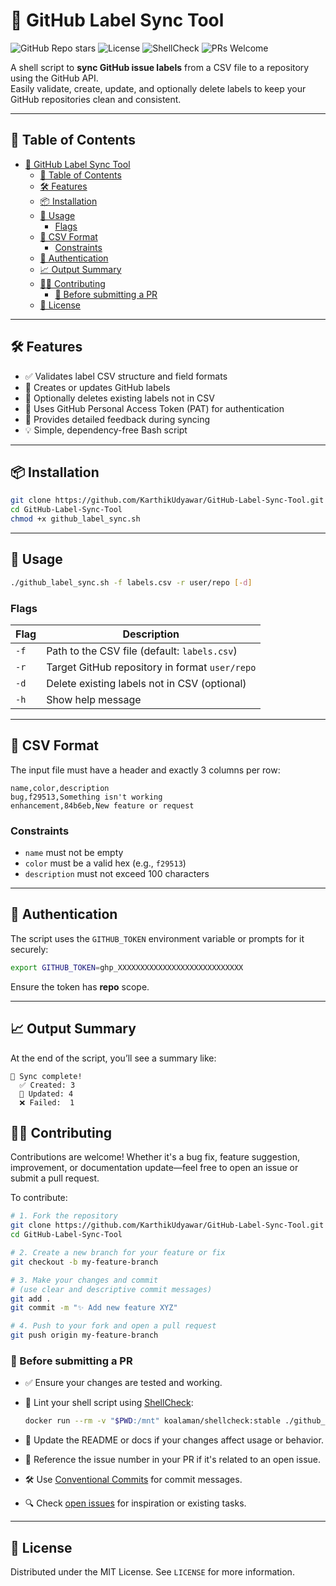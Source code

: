 # 🚀 GitHub Label Sync Tool

![GitHub Repo stars](https://img.shields.io/github/stars/KarthikUdyawar/GitHub-Label-Sync-Tool?style=social)
![License](https://img.shields.io/github/license/KarthikUdyawar/GitHub-Label-Sync-Tool)
![ShellCheck](https://img.shields.io/badge/shellcheck-passing-brightgreen?logo=gnu-bash&logoColor=white)
![PRs Welcome](https://img.shields.io/badge/PRs-welcome-brightgreen)

A shell script to **sync GitHub issue labels** from a CSV file to a repository using the GitHub API.  
Easily validate, create, update, and optionally delete labels to keep your GitHub repositories clean and consistent.

---

## 📜 Table of Contents

- [🚀 GitHub Label Sync Tool](#-github-label-sync-tool)
  - [📜 Table of Contents](#-table-of-contents)
  - [🛠 Features](#-features)
  - [📦 Installation](#-installation)
  - [🚀 Usage](#-usage)
    - [Flags](#flags)
  - [🧪 CSV Format](#-csv-format)
    - [Constraints](#constraints)
  - [🔐 Authentication](#-authentication)
  - [📈 Output Summary](#-output-summary)
  - [🧑‍💻 Contributing](#-contributing)
    - [🧪 Before submitting a PR](#-before-submitting-a-pr)
  - [📄 License](#-license)

---

## 🛠 Features

- ✅ Validates label CSV structure and field formats
- 🔄 Creates or updates GitHub labels
- 🧹 Optionally deletes existing labels not in CSV
- 🔐 Uses GitHub Personal Access Token (PAT) for authentication
- 💬 Provides detailed feedback during syncing
- 💡 Simple, dependency-free Bash script

---

## 📦 Installation

```bash
git clone https://github.com/KarthikUdyawar/GitHub-Label-Sync-Tool.git
cd GitHub-Label-Sync-Tool
chmod +x github_label_sync.sh
```

---

## 🚀 Usage

```bash
./github_label_sync.sh -f labels.csv -r user/repo [-d]
```

### Flags

| Flag | Description |
|------|-------------|
| `-f` | Path to the CSV file (default: `labels.csv`) |
| `-r` | Target GitHub repository in format `user/repo` |
| `-d` | Delete existing labels not in CSV (optional) |
| `-h` | Show help message |

---

## 🧪 CSV Format

The input file must have a header and exactly 3 columns per row:

```csv
name,color,description
bug,f29513,Something isn't working
enhancement,84b6eb,New feature or request
```

### Constraints

- `name` must not be empty
- `color` must be a valid hex (e.g., `f29513`)
- `description` must not exceed 100 characters

---

## 🔐 Authentication

The script uses the `GITHUB_TOKEN` environment variable or prompts for it securely:

```bash
export GITHUB_TOKEN=ghp_XXXXXXXXXXXXXXXXXXXXXXXXXXXX
```

Ensure the token has **repo** scope.

---

## 📈 Output Summary

At the end of the script, you’ll see a summary like:

```
🎉 Sync complete!
  ✅ Created: 3
  🔄 Updated: 4
  ❌ Failed:  1
```

## 🧑‍💻 Contributing

Contributions are welcome! Whether it's a bug fix, feature suggestion, improvement, or documentation update—feel free to open an issue or submit a pull request.

To contribute:

```bash
# 1. Fork the repository
git clone https://github.com/KarthikUdyawar/GitHub-Label-Sync-Tool.git
cd GitHub-Label-Sync-Tool

# 2. Create a new branch for your feature or fix
git checkout -b my-feature-branch

# 3. Make your changes and commit
# (use clear and descriptive commit messages)
git add .
git commit -m "✨ Add new feature XYZ"

# 4. Push to your fork and open a pull request
git push origin my-feature-branch
```

### 🧪 Before submitting a PR

- ✅ Ensure your changes are tested and working.
- 🧹 Lint your shell script using [ShellCheck](https://www.shellcheck.net/):

  ```bash
  docker run --rm -v "$PWD:/mnt" koalaman/shellcheck:stable ./github_label_sync.sh
  ```

- 📜 Update the README or docs if your changes affect usage or behavior.
- 📌 Reference the issue number in your PR if it's related to an open issue.
- 🛠️ Use [Conventional Commits](https://www.conventionalcommits.org/) for commit messages.
- 🔍 Check [open issues](https://github.com/KarthikUdyawar/GitHub-Label-Sync-Tool/issues) for inspiration or existing tasks.

---

## 📄 License

Distributed under the MIT License. See `LICENSE` for more information.

